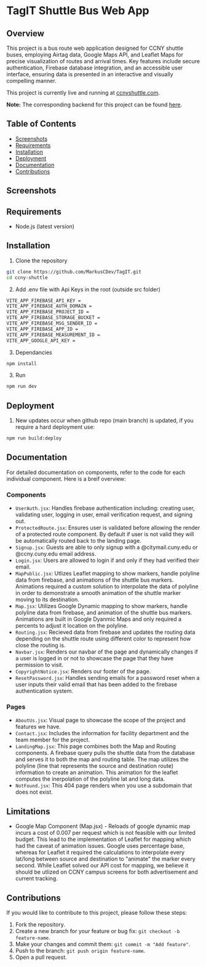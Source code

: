 ﻿# TagIT Shuttle Bus Web App

## Overview

This project is a bus route web application designed for CCNY shuttle buses, employing Airtag data, Google Maps API, and Leaflet Maps for precise visualization of routes and arrival times. Key features include secure authentication, Firebase database integration, and an accessible user interface, ensuring data is presented in an interactive and visually compelling manner.

This project is currently live and running at [ccnyshuttle.com](https://ccnyshuttle.com).

**Note:** The corresponding backend for this project can be found [here](https://github.com/mengwaichan/ShuttleBus_Route).

## Table of Contents

- [Screenshots](#screenshots)
- [Requirements](#requirements)
- [Installation](#installation)
- [Deployment](#deployment)
- [Documentation](#documentation)
- [Contributions](#contributions)

## Screenshots

## Requirements

- Node.js (latest version)

## Installation

1. Clone the repository

```bash
git clone https://github.com/MarkusCDev/TagIT.git
cd ccny-shuttle
```

2. Add .env file with Api Keys in the root (outside src folder)

```bash
VITE_APP_FIREBASE_API_KEY =
VITE_APP_FIREBASE_AUTH_DOMAIN =
VITE_APP_FIREBASE_PROJECT_ID =
VITE_APP_FIREBASE_STORAGE_BUCKET =
VITE_APP_FIREBASE_MSG_SENDER_ID =
VITE_APP_FIREBASE_APP_ID =
VITE_APP_FIREBASE_MEASUREMENT_ID =
VITE_APP_GOOGLE_API_KEY =
```

3. Dependancies

```bash
npm install
```

3. Run

```bash
npm run dev
```

## Deployment

1. New updates occur when github repo (main branch) is updated, if you require a hard deployment use:

```bash
npm run build:deploy
```

## Documentation

For detailed documentation on components, refer to the code for each individual component. Here is a breif overview:

### Components

- `UserAuth.jsx`: Handles firebase authentication including: creating user, validating user, logging in user, email verification request, and signing out.
- `ProtectedRoute.jsx`: Ensures user is validated before allowing the render of a protected route component. By default if user is not valid they will be automatically routed back to the landing page.
- `Signup.jsx`: Guests are able to only signup with a @citymail.cuny.edu or @ccny.cuny.edu email address.
- `Login.jsx`: Users are allowed to login if and only if they had verified their email.
- `MapPublic.jsx`: Utlizes Leaflet mapping to show markers, handle polyline data from firebase, and animations of the shuttle bus markers. Animations required a custom solution to interpolate the data of polyline in order to demonstrate a smooth animation of the shuttle marker moving to its destination.
- `Map.jsx`: Utilizes Google Dynamic mapping to show markers, handle polyline data from firebase, and animation of the shuttle bus markers. Animations are built in Google Dyanmic Maps and only required a percents to adjust it location on the polyline.
- `Routing.jsx`: Recieved data from firebase and updates the routing data depending on the shuttle route using different color to represent how close the routing is.
- `Navbar.jsx`: Renders our navbar of the page and dynamically changes if a user is logged in or not to showcase the page that they have permission to visit.
- `CopyrightNotice.jsx`: Renders our footer of the page.
- `ResetPassword.jsx`: Handles sending emails for a password reset when a user inputs their valid email that has been added to the firebase authentication system.

### Pages

- `AboutUs.jsx`: Visual page to showcase the scope of the project and features we have.
- `Contact.jsx`: Includes the information for facility department and the team member for the project.
- `LandingMap.jsx`: This page combines both the Map and Routing components. A firebase query pulls the shuttle data from the database and serves it to both the map and routing table. The map utilizes the polyline (line that represents the source and destination route) information to create an animation. This animation for the leaflet computes the inerpolation of the polyline lat and long data.
- `NotFound.jsx`: This 404 page renders when you use a subdomain that does not exist.

## Limitations

- Google Map Component (Map.jsx) - Reloads of google dynamic map incurs a cost of 0.007 per request which is not feasible with our limited budget. This lead to the implementation of Leaflet for mapping which had the caveat of animation issues. Google uses percentage base, whereas for Leaflet it required the calculations to interpolate every lat/long between source and destination to "animate" the marker every second. While Leaflet solved our API cost for mapping, we believe it should be utlized on CCNY campus screens for both advertisement and current tracking.

## Contributions

If you would like to contribute to this project, please follow these steps:

1. Fork the repository.
2. Create a new branch for your feature or bug fix: `git checkout -b feature-name`.
3. Make your changes and commit them: `git commit -m "Add feature"`.
4. Push to the branch: `git push origin feature-name`.
5. Open a pull request.
